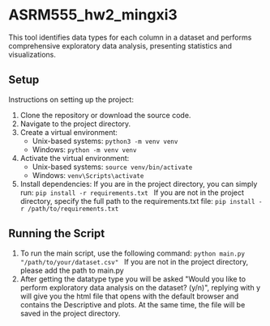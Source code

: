# ASRM555_hw2_mingxi3

This tool identifies data types for each column in a dataset and performs comprehensive exploratory data analysis, presenting statistics and visualizations.

## Setup

Instructions on setting up the project:

1. Clone the repository or download the source code.
2. Navigate to the project directory.
3. Create a virtual environment:
   - Unix-based systems: `python3 -m venv venv`
   - Windows: `python -m venv venv`
4. Activate the virtual environment:
   - Unix-based systems: `source venv/bin/activate`
   - Windows: `venv\Scripts\activate`
5. Install dependencies: If you are in the project directory, you can simply run:
   `pip install -r requirements.txt ` 
   If you are not in the project directory, specify the full path to the requirements.txt file:
   `pip install -r /path/to/requirements.txt`



## Running the Script

1. To run the main script, use the following command:
   `python main.py "/path/to/your/dataset.csv" `
   If you are not in the project directory, please add the path to main.py
2. After getting the datatype type you will be asked "Would you like to perform exploratory data analysis on the  dataset? (y/n)", replying with y will give you the html file that opens with the default browser and contains the Descriptive and plots. At the same time, the file will be saved in the project directory.



